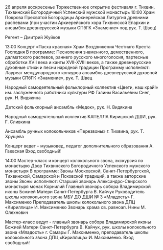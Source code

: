 <p>
26 апреля воскресенье
Торжественное открытие фестиваля
г. Тихвин, Тихвинский Богородичный Успенский мужской монастырь
10:00 
Храм Покрова Пресвятой Богородицы
 Архиерейская Литургия древними распевами (при участии Архиерейского хора Тихвинской Епархии и ансамбля древнерусской музыки СПбГК «Знамение» под рук. Т. Швец)

Регент – Дмитрий Жуйков



13:00
Концерт «Пасха красная»
Храм Воздвижения Честнаго Креста Господня
В программе:
Песнопения знаменного, демественного, далматского распевов, раннего русского многоголосия, партесные обработки XVII века и канты XVII-XVIII веков, а также древнерусские духовные стихи и песни народной традиции
Программу исполняют:
Лауреат международного конкурса ансамбль древнерусской духовной музыки СПбГК «Знамение», рук. Т. Швец

Народный самодеятельный фольклорный коллектив «Цвети, наш край!» им. заслуженного работника культуры РФ Галины Васильевны Снег, рук. Н. Видякина

Детский фольклорный ансамбль «Медок», рук. Н. Видякина

Народный самодеятельный коллектив КАПЕЛЛА Киришской ДШИ, рук. Г. Сливкина

Ансамбль ручных колокольчиков «Перезвоны» г. Тихвина, рук. Т. Хрущева

Концерт ведет – музыковед, педагог дополнительного образования А. Гаевская
Вход свободный!


14:00
Мастер-класс и концерт колокольного звона, экскурсия по монастырю 
Двор Тихвинского Богородичного Успенского мужского монастыря
В программе:
Звоны Московской, Санкт-Петербургской, Тихвинской, Самарской и Псковской традиций, а также авторские звоны
Звоны исполняют:
Старший звонарь Александро-Свирского монастыря монах Корнилий
Главный звонарь собора Владимирской иконы Божией Матери Санкт-Петербурга В. Кайчук
Руководитель школы колокольного звона МБУ ДО ДШИ № 3 «Младость» Г. Максименко
Преподаватель школы колокольного звона ДПЦ «Кириллица» И. Максименко
Звонарь храма св. равноап. Нины М. Олехнович

Мастер-класс ведут - главный звонарь собора Владимирской иконы Божией Матери Санкт-Петербурга В. Кайчук, рук. школы колокольного звона «Младость» г. Самары Г. Максименко, преподаватель школы колокольного звона ДПЦ «Кириллица» И. Максименко.
Вход свободный!

</p>
</br>
